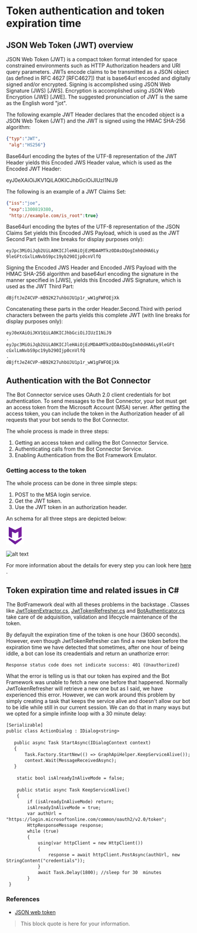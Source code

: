 # Token authentication and token expiration time

## JSON Web Token (JWT) overview
JSON Web Token (JWT) is a compact token format intended for space constrained environments such as HTTP Authorization headers and URI query parameters. JWTs encode claims to be transmitted as a JSON object (as defined in RFC 4627 [RFC4627]) that is base64url encoded and digitally signed and/or encrypted. Signing is accomplished using JSON Web Signature (JWS) [JWS]. Encryption is accomplished using JSON Web Encryption (JWE) [JWE]. 
The suggested pronunciation of JWT is the same as the English word "jot".

The following example JWT Header declares that the encoded object is a JSON Web Token (JWT) and the JWT is signed using the HMAC SHA-256 algorithm:

```JSON
{"typ":"JWT",
 "alg":"HS256"}
 ```

Base64url encoding the bytes of the UTF-8 representation of the JWT Header yields this Encoded JWS Header value, which is used as the Encoded JWT Header:

eyJ0eXAiOiJKV1QiLA0KICJhbGciOiJIUzI1NiJ9

The following is an example of a JWT Claims Set: 

```JSON
{"iss":"joe",
 "exp":1300819380,
 "http://example.com/is_root":true}
 ```

Base64url encoding the bytes of the UTF-8 representation of the JSON Claims Set yields this Encoded JWS Payload, which is used as the JWT Second Part (with line breaks for display purposes only):

```CSHARP
eyJpc3MiOiJqb2UiLA0KICJleHAiOjEzMDA4MTkzODAsDQogImh0dHA6Ly
9leGFtcGxlLmNvbS9pc19yb290Ijp0cnVlfQ
```

Signing the Encoded JWS Header and Encoded JWS Payload with the HMAC SHA-256 algorithm and base64url encoding the signature in the manner specified in [JWS], yields this Encoded JWS Signature, which is used as the JWT Third Part: 

```CSHARP
dBjftJeZ4CVP-mB92K27uhbUJU1p1r_wW1gFWFOEjXk
```

Concatenating these parts in the order Header.Second.Third with period characters between the parts yields this complete JWT (with line breaks for display purposes only):

```CSHARP
eyJ0eXAiOiJKV1QiLA0KICJhbGciOiJIUzI1NiJ9
.
eyJpc3MiOiJqb2UiLA0KICJleHAiOjEzMDA4MTkzODAsDQogImh0dHA6Ly9leGFt
cGxlLmNvbS9pc19yb290Ijp0cnVlfQ
.
dBjftJeZ4CVP-mB92K27uhbUJU1p1r_wW1gFWFOEjXk
```


## Authentication with the Bot Connector

The Bot Connector service uses OAuth 2.0 client credentials for bot authentication. To send messages to the Bot Connector, your bot must get an access token from the Microsoft Account (MSA) server. After getting the access token, you can include the token in the Authorization header of all requests that your bot sends to the Bot Connector.

The whole process is made in three steps:

1. Getting an access token and calling the Bot Connector Service.
2. Authenticating calls from the Bot Connector Service.
3. Enabling Authentication from the Bot Framework Emulator.

### Getting access to the token

The whole process can be done in three simple steps:

1. POST to the MSA login service.
2. Get the JWT token.
3. Use the JWT token in an authorization header.

An schema for all three steps are depicted below:


![alt text](https://github.com/adam-p/markdown-here/raw/master/src/common/images/icon48.png "Logo Title Text 1")

![alt text](https://github.com/FranciscoPonceGomez/Articles//images/auth_bot_connector_to_bot.png "Logo Title Text 1")

For more information about the details for every step you can look here [here](https://docs.botframework.com/en-us/core-concepts/authentication/#getaccesstoken)
.


## Token expiration time and related issues in C#

The BotFramework deal with all theses problems in the backstage . Classes like [JwtTokenExtractor.cs](https://github.com/Microsoft/BotBuilder/blob/3a98a6b3d15962a57b5454bfb3f730d3588de3ef/CSharp/Library/Microsoft.Bot.Connector.Shared/JwtTokenExtractor.cs), [JwtTokenRefresher.cs](https://github.com/Microsoft/BotBuilder/blob/497252e8d9949be20baa2cebaa6ce56de04461cf/CSharp/Library/Microsoft.Bot.Connector.Shared/JwtTokenRefresher.cs) and
[BotAuthenticator.cs](https://github.com/Microsoft/BotBuilder/blob/a71e64c24bd40f8b99de0a3326ea1b79110c33e1/CSharp/Library/Microsoft.Bot.Connector.Shared/BotAuthenticator.cs)
take care of de adquisition, validation and lifecycle maintenance of the token. 

By defayult the expiration time of the token is one hour (3600 seconds). However, even though JwtTokenRefresher can find a new token before the expiration time we have detected that sometimes, after one hour of being iddle, a bot can lose its creadentials and return an unathorize error:

```MSDOS
Response status code does not indicate success: 401 (Unauthorized)
```

What the error is telling us is that our token has expired and the Bot Framework was unable to fetch a new one before that happened. Normally JwtTokenRefresher will retrieve a new one but as I said, we have experienced this error. However, we can work around this problem by simply creating a task that keeps the service alive and doesn't allow our bot to be idle while still in our current session. We can do that in many ways but we opted for a simple infinite loop with a 30 minute delay:


```CSHARP
[Serializable]
public class ActionDialog : IDialog<string>

   public async Task StartAsync(IDialogContext context)
   {
       Task.Factory.StartNew(() => GraphApiHelper.KeepServiceAlive());
       context.Wait(MessageReceivedAsync);
   }

    static bool isAlreadyInAliveMode = false;

    public static async Task KeepServiceAlive()
    {
        if (isAlreadyInAliveMode) return;
        isAlreadyInAliveMode = true;
        var authUrl = "https://login.microsoftonline.com/common/oauth2/v2.0/token";
        HttpResponseMessage response;
        while (true)
        {
            using(var httpClient = new HttpClient())
            {
                response = await httpClient.PostAsync(authUrl, new StringContent("credentials"));
            }
            await Task.Delay(1800); //sleep for 30  minutes
        }
 }
```

### References

* [JSON web token](http://openid.net/specs/draft-jones-json-web-token-07.html)

> This block quote is here for your information.